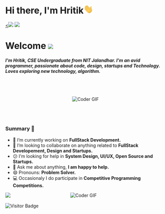 <h1>Hi there, I'm Hritik<img src="https://raw.githubusercontent.com/ABSphreak/ABSphreak/master/gifs/Hi.gif" width="30px"></h1>
<!--<img align='right' src="" />-->

<a href="https://www.linkedin.com/in/kumarhritik/"><<img src="https://img.icons8.com/color/48/000000/linkedin-circled.png"/></a>
<a href="https://github.com/DrSehgal7"><img src="https://img.icons8.com/color/48/000000/github--v1.png"/></a>

# Welcome <img src="https://media.giphy.com/media/mGcNjsfWAjY5AEZNw6/giphy.gif" width="50">
<h5>I'm Hritik, CSE Undergraduate from NIT Jalandhar. I'm an avid programmer, passionate about code, design, startups and Technology. Loves exploring new technology, algorithm.</h5>
<br></br>
<p  align="center"><img src="https://i.pinimg.com/originals/8a/2e/4c/8a2e4c79a1b9c983dc6bf8d6cbada43a.gif" alt="Coder GIF" width="800" height="500">
<br></br>
<br></br>
  

### Summary 👋
- 🔭 I’m currently working on <b>FullStack Development.</b>
- 👯 I’m looking to collaborate on anything related to <b>FullStack Developement, Design and Startups.</b>
- 😕 I’m looking for help in <b>System Design, UI/UX, Open Source and Startups.</b>
- 💬 Ask me about anything, <b>I am happy to help.</b>
- 😄 Pronouns: <b>Problem Solver.</b>
- 💻 Occasionaly I do participate in <b>Competitive Programming Competitions.</b>
 

 
<img src="https://i.pinimg.com/originals/ef/16/e4/ef16e4e68b0d3cb81e6bb8a8c3258d7e.gif" alt="Coder GIF" align="right" width="300" height="200">

![](https://github-readme-stats.vercel.app/api?username=DrSehgal7&show_icons=true)

![Visitor Badge](https://visitor-badge.laobi.icu/badge?page_id=DrSehgal7.DrSehgal7)


